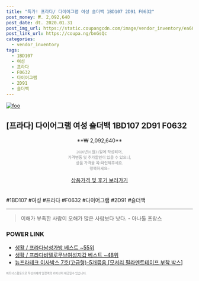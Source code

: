 ```yaml
--- 
title: "특가! 프라다/ 다이어그램 여성 숄더백 1BD107 2D91 F0632" 
post_money: ₩. 2,092,640 
post_date: dt. 2020.01.31 
post_img_url: https://static.coupangcdn.com/image/vendor_inventory/ea60/4622e66d49477afcdf5d8827b6fd1d780d2e0a9b6d2ec60d3ede9ff2c959.jpg 
post_link_url: https://coupa.ng/bnGsQc 
categories: 
  - vendor_inventory 
tags: 
  - 1BD107 
  - 여성 
  - 프라다 
  - F0632 
  - 다이어그램 
  - 2D91 
  - 숄더백 
--- 
```

[![foo](https://static.coupangcdn.com/image/vendor_inventory/ea60/4622e66d49477afcdf5d8827b6fd1d780d2e0a9b6d2ec60d3ede9ff2c959.jpg)](https://coupa.ng/bnGsQc) 

## [프라다] 다이어그램 여성 숄더백 1BD107 2D91 F0632 
<p style="text-align: center;">**₩ 2,092,640**</p> 
<p style="text-align: center;"><span style="color: #898c8f; font-family: Georgia,Times,serif; font-size: 0.75em;">2020년01월31일에 작성되어, <br>가격변동 및 추가할인이 있을 수 있으니,<br> 상품 가격을 꼭!확인해주세요.<br>행복하세요~</span> 
</p>	 
<div markdown="0" style="text-align: center;"><a href="https://coupa.ng/bnGsQc" class="btn btn--success">상품가격 및 후기 보러가기</a></div> 
<br><br> 
  #1BD107 #여성 #프라다 #F0632 #다이어그램 #2D91 #숄더백 
<hr> 

> 이해가 부족한 사람이 오해가 많은 사람보다 낫다. - 아나톨 프랑스 


### POWER LINK

* <a href="https://blog.naver.com/santokki14/221778306725" target="_blank">생활 / 프라다남성가방 베스트 ~55위</a>
* <a href="https://blog.naver.com/santokki14/221785281444" target="_blank">생활 / 프라다비텔로무브여성지갑 베스트 ~48위</a>
* <a href="https://blog.naver.com/fasyy4321/221788041880" target="_blank">뉴프라테크 이사박스 7호(고급형)-5개묶음 [모서리 필라멘트테이프 부착 박스]</a>

<span style="color: #898c8f; font-family: Georgia,Times,serif; font-size: 0.55em;">파트너스활동으로 작성자에게 일정액의 커미션이 제공될수 있습니다.</span> 

